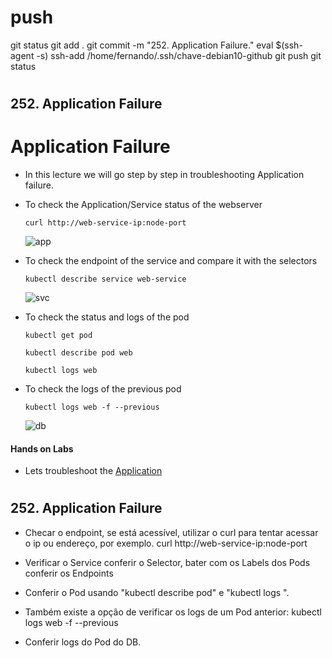 #
# ###################################################################################################################### 
# ###################################################################################################################### 
#  push

git status
git add .
git commit -m "252. Application Failure."
eval $(ssh-agent -s)
ssh-add /home/fernando/.ssh/chave-debian10-github
git push
git status




# ###################################################################################################################### 
# ###################################################################################################################### 
##  252. Application Failure

# Application Failure
  
  - In this lecture we will go step by step in troubleshooting Application failure.

  - To check the Application/Service status of the webserver

    ```
    curl http://web-service-ip:node-port
    ```

    ![app](../../images/app.PNG)

  - To check the endpoint of the service and compare it with the selectors

    ```
    kubectl describe service web-service
    ```   

    ![svc](../../images/svc.PNG)


  - To check the status and logs of the pod

    ```
    kubectl get pod
    ```

    ```
    kubectl describe pod web
    ```

    ```
    kubectl logs web
    ```

  - To check the logs of the previous pod

    ```
    kubectl logs web -f --previous
    ```
    
    ![db](../../images/db.PNG)


  #### Hands on Labs

  - Lets troubleshoot the [Application](https://kodekloud.com/topic/practice-test-application-failure/)






# ###################################################################################################################### 
# ###################################################################################################################### 
##  252. Application Failure


- Checar o endpoint, se está acessível, utilizar o curl para tentar acessar o ip ou endereço, por exemplo.
curl http://web-service-ip:node-port

- Verificar o Service
conferir o Selector, bater com os Labels dos Pods
conferir os Endpoints

- Conferir o Pod usando "kubectl describe pod" e "kubectl logs <nome-do-pod>".

- Também existe a opção de verificar os logs de um Pod anterior:
kubectl logs web -f --previous

- Conferir logs do Pod do DB.


